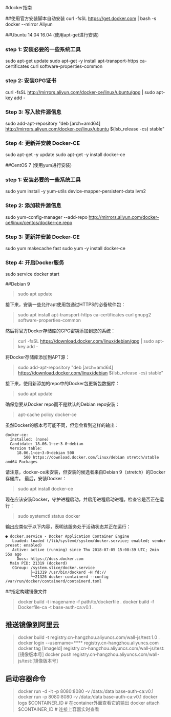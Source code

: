 #docker指南

##使用官方安装脚本自动安装
curl -fsSL https://get.docker.com | bash -s docker --mirror Aliyun

##Ubuntu 14.04 16.04 (使用apt-get进行安装)
### step 1: 安装必要的一些系统工具
sudo apt-get update
sudo apt-get -y install apt-transport-https ca-certificates curl software-properties-common
### step 2: 安装GPG证书
curl -fsSL http://mirrors.aliyun.com/docker-ce/linux/ubuntu/gpg | sudo apt-key add -
### Step 3: 写入软件源信息
sudo add-apt-repository "deb [arch=amd64] http://mirrors.aliyun.com/docker-ce/linux/ubuntu $(lsb_release -cs) stable"
### Step 4: 更新并安装 Docker-CE
sudo apt-get -y update
sudo apt-get -y install docker-ce

##CentOS 7 (使用yum进行安装)
### step 1: 安装必要的一些系统工具
sudo yum install -y yum-utils device-mapper-persistent-data lvm2
### Step 2: 添加软件源信息
sudo yum-config-manager --add-repo http://mirrors.aliyun.com/docker-ce/linux/centos/docker-ce.repo
### Step 3: 更新并安装 Docker-CE
sudo yum makecache fast
sudo yum -y install docker-ce
### Step 4: 开启Docker服务
sudo service docker start



##Debian 9
> sudo apt update

接下来，安装一些允许apt使用包通过HTTPS的必备软件包：

> sudo apt install apt-transport-https ca-certificates curl gnupg2 software-properties-common

然后将官方Docker存储库的GPG密钥添加到您的系统：

> curl -fsSL https://download.docker.com/linux/debian/gpg | sudo apt-key add -

将Docker存储库添加到APT源：

> sudo add-apt-repository "deb [arch=amd64] https://download.docker.com/linux/debian $(lsb_release -cs) stable"

接下来，使用新添加的repo中的Docker包更新包数据库：

> sudo apt update

确保您要从Docker repo而不是默认的Debian repo安装：

> apt-cache policy docker-ce

虽然Docker的版本号可能不同，但您会看到这样的输出：

```
docker-ce:
  Installed: (none)
  Candidate: 18.06.1~ce~3-0~debian
  Version table:
     18.06.1~ce~3-0~debian 500
        500 https://download.docker.com/linux/debian stretch/stable amd64 Packages
```

请注意，docker-ce未安装，但安装的候选者来自Debian 9（stretch）的Docker存储库。
最后，安装Docker：

> sudo apt install docker-ce

现在应该安装Docker，守护进程启动，并启用进程启动进程。检查它是否正在运行：

> sudo systemctl status docker

输出应类似于以下内容，表明该服务处于活动状态并正在运行：
```
● docker.service - Docker Application Container Engine
   Loaded: loaded (/lib/systemd/system/docker.service; enabled; vendor preset: enabled)
   Active: active (running) since Thu 2018-07-05 15:08:39 UTC; 2min 55s ago
     Docs: https://docs.docker.com
  Main PID: 21319 (dockerd)
   CGroup: /system.slice/docker.service
           ├─21319 /usr/bin/dockerd -H fd://
           └─21326 docker-containerd --config /var/run/docker/containerd/containerd.toml
```


##指定构建镜像文件
> docker build -t imagename -f path/to/dockerfile .
> docker build -f Dockerfile-ca -t base-auth-ca:v0.1 .


## 推送镜像到阿里云
> docker build -t registry.cn-hangzhou.aliyuncs.com/wall-js/test:1.0 .
> docker login --username=**** registry.cn-hangzhou.aliyuncs.com
> docker tag [ImageId] registry.cn-hangzhou.aliyuncs.com/wall-js/test:[镜像版本号]
> docker push registry.cn-hangzhou.aliyuncs.com/wall-js/test:[镜像版本号]

## 启动容器命令
> docker run -d -it -p 8080:8080 -v /data:/data base-auth-ca:v0.1
> docker run -p 8080:8080 -v /data:/data  base-auth-ca:v0.1
> docker logs $CONTAINER_ID # 在container外面查看它的输出 
> docker attach $CONTAINER_ID # 连接上容器实时查看
